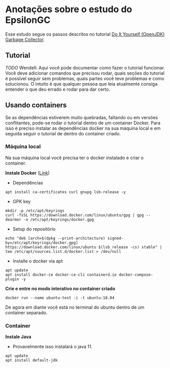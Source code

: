 # Anotações sobre o estudo do EpsilonGC

Esse estudo segue os passos descritos no tutorial [Do It Yourself (OpenJDK) Garbage Collector](https://shipilev.net/jvm/diy-gc/).

## Tutorial


*TODO* Wendell: Aqui você pode documentar como fazer o tutorial funcionar. Você deve adicionar comandos que precisou rodar, quais seções do tutorial é possível seguir sem problemas, quais partes você teve problemas e como solucionou. O intuito é que qualquer pessoa que leia atualmente consiga entender o que deu errado e rodar para dar certo.


## Usando containers

Se as dependências estiverem muito quebradas, faltando ou em versões conflitantes, pode-se rodar o tutorial dentro de um container Docker. Para isso é preciso instalar as dependências docker na sua máquina local e em seguida seguir o tutorial de dentro do container criado.


### Máquina local

Na sua máquina local você precisa ter o docker instalado e criar o container.

**Instale Docker** ([Link](https://docs.docker.com/engine/install/ubuntu/))
- Dependências
```shell
apt install ca-certificates curl gnupg lsb-release -y
```
- GPK key
```shell
mkdir -p /etc/apt/keyrings
curl -fsSL https://download.docker.com/linux/ubuntu/gpg | gpg --dearmor -o /etc/apt/keyrings/docker.gpg
```
- Setup do repositório
```shell
echo "deb [arch=$(dpkg --print-architecture) signed-by=/etc/apt/keyrings/docker.gpg] https://download.docker.com/linux/ubuntu $(lsb_release -cs) stable" | tee /etc/apt/sources.list.d/docker.list > /dev/null
```
- Installe o docker via apt
```shell
apt update
apt install docker-ce docker-ce-cli containerd.io docker-compose-plugin -y
```


**Crie e entre no modo interativo no container criado**
```shell
docker run --name ubuntu-test -i -t ubuntu:18.04
```

De agora em diante você está no terminal do ubuntu dentro de um container separado.


### Container

**Instale Java**
- Provavelmente isso instalará o java 11.
```shell
apt update
apt install default-jdk
```
